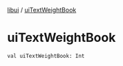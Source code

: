 [libui](index.md) / [uiTextWeightBook](./ui-text-weight-book.md)

# uiTextWeightBook

`val uiTextWeightBook: Int`